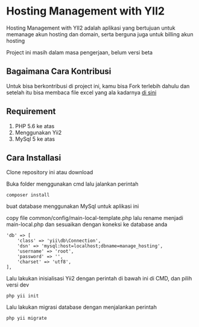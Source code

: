 Hosting Management with YII2
===============================

Hosting Management with YII2 adalah aplikasi yang bertujuan untuk memanage akun hosting dan domain, serta berguna juga untuk billing akun hosting

Project ini masih dalam masa pengerjaan, belum versi beta

Bagaimana Cara Kontribusi
-------------------------------
Untuk bisa berkontribusi di project ini, kamu bisa Fork terlebih dahulu dan setelah itu bisa membaca file excel yang ala kadarnya [di sini](https://docs.google.com/spreadsheets/d/1WJrDoVhHFO6zJVxowzJtl24THeVqcb_-5MUdOn1zQQ4/edit?usp=sharing)

Requirement
-------------------------------
1. PHP 5.6 ke atas
1. Menggunakan Yii2
1. MySql 5 ke atas

Cara Installasi
-------------------------------

Clone repository ini atau download

Buka folder menggunakan cmd lalu jalankan perintah

    composer install

buat database menggunakan MySql untuk aplikasi ini

copy file common/config/main-local-template.php lalu rename menjadi main-local.php dan sesuaikan dengan koneksi ke database anda
    
    'db' => [
        'class' => 'yii\db\Connection',
        'dsn' => 'mysql:host=localhost;dbname=manage_hosting',
        'username' => 'root',
        'password' => '',
        'charset' => 'utf8',
    ],
    
Lalu lakukan inisialisasi Yii2 dengan perintah di bawah ini di CMD, dan pilih versi dev

    php yii init
    
Lalu lakukan migrasi database dengan menjalankan perintah

    php yii migrate
    



